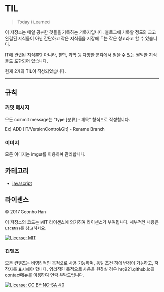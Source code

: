 # TIL

> Today I Learned

이 저장소는 매일 공부한 것들을 기록하는 기록지입니다. 블로그에 기록할 정도의 크고 완결된 지식들이 아닌 간단하고 작은 지식들을 저장해 두는 작은 창고라고 할 수 있습니다.

IT에 관련된 지식뿐만 아니라, 철학, 과학 등 다양한 분야에서 얻을 수 있는 짤막한 지식들도 포함되어 있습니다.

현재 2개의 TIL이 작성되었습니다.

---

## 규칙

### 커밋 메시지

모든 commit message는 "type [분류] - 제목" 형식으로 작성합니다.

Ex) ADD [IT/VersionControl/Git] - Rename Branch

### 이미지

모든 이미지는 imgur를 이용하여 관리합니다.

## 카테고리

* [javascript](#javascript)

## 라이센스

&copy; 2017 Geonho Han

이 저장소의 코드는 MIT 라이센스에 의거하여 라이센스가 부여됩니다. 세부적인 내용은 `LICENSE`를 참고하세요.

[![License: MIT](https://img.shields.io/badge/License-MIT-yellow.svg)](https://opensource.org/licenses/MIT)


### 컨텐츠

모든 컨텐츠는 비영리적인 목적으로 사용 가능하며, 동일 조건 하에 변경이 가능하고, 저작자를 표시해야 합니다. 영리적인 목적으로 사용을 원하실 경우 [hrg921.github.io](https://hrg921.github.io)의 contact메뉴를 이용하여 연락 부탁드립니다.

[![License: CC BY-NC-SA 4.0](https://img.shields.io/badge/License-CC%20BY--NC--SA%204.0-lightgrey.svg)](https://creativecommons.org/licenses/by-nc-sa/4.0/)